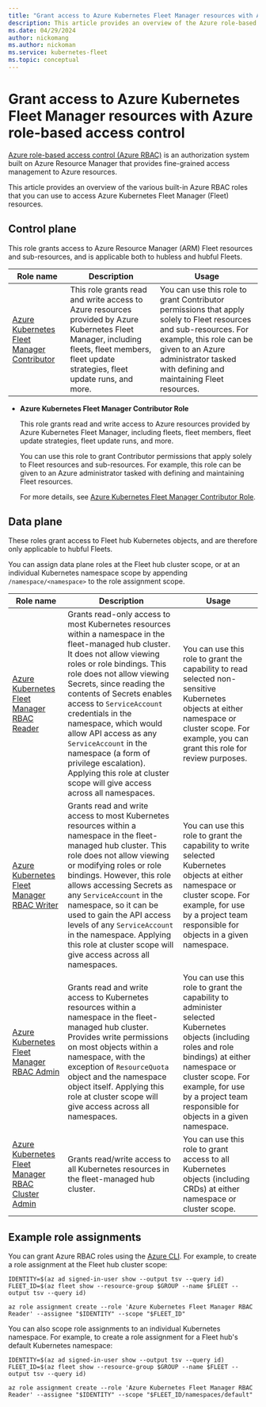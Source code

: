 ```yaml
---
title: "Grant access to Azure Kubernetes Fleet Manager resources with Azure role-based access control"
description: This article provides an overview of the Azure role-based access control roles that can be used to access Azure Kubernetes Fleet Manager resources.
ms.date: 04/29/2024
author: nickomang
ms.author: nickoman
ms.service: kubernetes-fleet
ms.topic: conceptual
---
```


# Grant access to Azure Kubernetes Fleet Manager resources with Azure role-based access control

[Azure role-based access control (Azure RBAC)][azure-rbac-overview] is an authorization system built on Azure Resource Manager that provides fine-grained access management to Azure resources.

This article provides an overview of the various built-in Azure RBAC roles that you can use to access Azure Kubernetes Fleet Manager (Fleet) resources.

## Control plane

This role grants access to Azure Resource Manager (ARM) Fleet resources and sub-resources, and is applicable both to hubless and hubful Fleets.


|Role name|Description|Usage|
|---------|-----------|-----|
|[Azure Kubernetes Fleet Manager Contributor][azure-rbac-fleet-manager-contributor-role]|This role grants read and write access to Azure resources provided by Azure Kubernetes Fleet Manager, including fleets, fleet members, fleet update strategies, fleet update runs, and more.|You can use this role to grant Contributor permissions that apply solely to Fleet resources and sub-resources. For example, this role can be given to an Azure administrator tasked with defining and maintaining Fleet resources.|

- **Azure Kubernetes Fleet Manager Contributor Role**

    This role grants read and write access to Azure resources provided by Azure Kubernetes Fleet Manager, including fleets, fleet members, fleet update strategies, fleet update runs, and more.

    You can use this role to grant Contributor permissions that apply solely to Fleet resources and sub-resources. For example, this role can be given to an Azure administrator tasked with defining and maintaining Fleet resources.

    For more details, see [Azure Kubernetes Fleet Manager Contributor Role][azure-rbac-fleet-manager-contributor-role].

## Data plane

These roles grant access to Fleet hub Kubernetes objects, and are therefore only applicable to hubful Fleets.

You can assign data plane roles at the Fleet hub cluster scope, or at an individual Kubernetes namespace scope by appending `/namespace/<namespace>` to the role assignment scope.

|Role name|Description|Usage|
|---------|-----------|-----|
|[Azure Kubernetes Fleet Manager RBAC Reader][azure-rbac-fleet-manager-rbac-reader]|Grants read-only access to most Kubernetes resources within a namespace in the fleet-managed hub cluster. It does not allow viewing roles or role bindings. This role does not allow viewing Secrets, since reading the contents of Secrets enables access to `ServiceAccount` credentials in the namespace, which would allow API access as any `ServiceAccount` in the namespace (a form of privilege escalation). Applying this role at cluster scope will give access across all namespaces.|You can use this role to grant the capability to read selected non-sensitive Kubernetes objects at either namespace or cluster scope. For example, you can grant this role for review purposes.|
|[Azure Kubernetes Fleet Manager RBAC Writer][azure-rbac-fleet-manager-rbac-writer]|Grants read and write access to most Kubernetes resources within a namespace in the fleet-managed hub cluster. This role does not allow viewing or modifying roles or role bindings. However, this role allows accessing Secrets as any `ServiceAccount` in the namespace, so it can be used to gain the API access levels of any `ServiceAccount` in the namespace. Applying this role at cluster scope will give access across all namespaces.|You can use this role to grant the capability to write selected Kubernetes objects at either namespace or cluster scope. For example, for use by a project team responsible for objects in a given namespace.|
|[Azure Kubernetes Fleet Manager RBAC Admin][azure-rbac-fleet-manager-rbac-admin]|Grants read and write access to Kubernetes resources within a namespace in the fleet-managed hub cluster. Provides write permissions on most objects within a namespace, with the exception of `ResourceQuota` object and the namespace object itself. Applying this role at cluster scope will give access across all namespaces.|You can use this role to grant the capability to administer selected Kubernetes objects (including roles and role bindings) at either namespace or cluster scope. For example, for use by a project team responsible for objects in a given namespace.|
|[Azure Kubernetes Fleet Manager RBAC Cluster Admin][azure-rbac-fleet-manager-rbac-cluster-admin]|Grants read/write access to all Kubernetes resources in the fleet-managed hub cluster.|You can use this role to grant access to all Kubernetes objects (including CRDs) at either namespace or cluster scope.|

## Example role assignments

You can grant Azure RBAC roles using the [Azure CLI][azure-cli-overview]. For example, to create a role assignment at the Fleet hub cluster scope:

```azurecli-interactive
IDENTITY=$(az ad signed-in-user show --output tsv --query id)
FLEET_ID=$(az fleet show --resource-group $GROUP --name $FLEET --output tsv --query id)

az role assignment create --role 'Azure Kubernetes Fleet Manager RBAC Reader' --assignee "$IDENTITY" --scope "$FLEET_ID"
```

You can also scope role assignments to an individual Kubernetes namespace. For example, to create a role assignment for a Fleet hub's default Kubernetes namespace:

```azurecli-interactive
IDENTITY=$(az ad signed-in-user show --output tsv --query id)
FLEET_ID=$(az fleet show --resource-group $GROUP --name $FLEET --output tsv --query id)

az role assignment create --role 'Azure Kubernetes Fleet Manager RBAC Reader' --assignee "$IDENTITY" --scope "$FLEET_ID/namespaces/default"
```

<!-- LINKS -->
[azure-cli-overview]: /cli/azure/what-is-azure-cli.md
[azure-rbac-overview]: /azure/role-based-access-control/overview.md
[azure-rbac-fleet-manager-contributor-role]: /azure/role-based-access-control/built-in-roles/containers.md#azure-kubernetes-fleet-manager-contributor-role
[azure-rbac-fleet-manager-rbac-reader]: /azure/role-based-access-control/built-in-roles/containers.md#azure-kubernetes-fleet-manager-rbac-reader
[azure-rbac-fleet-manager-rbac-writer]: /azure/role-based-access-control/built-in-roles/containers.md#azure-kubernetes-fleet-manager-rbac-writer
[azure-rbac-fleet-manager-rbac-admin]: /azure/role-based-access-control/built-in-roles/containers.md#azure-kubernetes-fleet-manager-rbac-admin
[azure-rbac-fleet-manager-rbac-cluster-admin]: /azure/role-based-access-control/built-in-roles/containers.md#azure-kubernetes-fleet-manager-rbac-cluster-admin